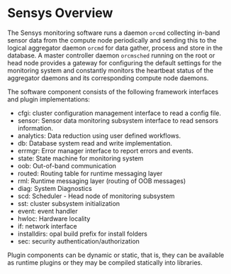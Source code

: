 # Sensys Overview

The Sensys monitoring software runs a daemon `orcmd` collecting in-band sensor data from the compute node periodically and sending this to the logical aggregator daemon `orcmd` for data gather, process and store in the database. A master controller daemon `orcmsched` running on the root or head node provides a gateway for configuring the default settings for the monitoring system and constantly monitors the heartbeat status of the aggregator daemons and its corresponding compute node daemons.

The software component consists of the following framework interfaces and plugin implementations:
* cfgi: cluster configuration management interface to read a config file.
* sensor: Sensor data monitoring subsystem interface to read sensors information.
* analytics: Data reduction using user defined workflows.
* db: Database system read and write implementation.
* errmgr: Error manager interface to report errors and events.
* state: State machine for monitoring system
* oob: Out-of-band communication
* routed: Routing table for runtime messaging layer
* rml: Runtime messaging layer (routing of OOB messages)
* diag: System Diagnostics
* scd: Scheduler - Head node of monitoring subsystem
* sst: cluster subsystem initialization
* event: event handler
* hwloc: Hardware locality
* if: network interface
* installdirs: opal build prefix for install folders
* sec: security authentication/authorization

Plugin components can be dynamic or static, that is, they can be available as runtime plugins or they may be compiled statically into libraries.

